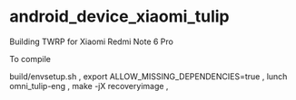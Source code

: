 # android_device_xiaomi_tulip
Building TWRP for Xiaomi Redmi Note 6 Pro

To compile

build/envsetup.sh ,
export ALLOW_MISSING_DEPENDENCIES=true ,
lunch omni_tulip-eng  ,
make -jX recoveryimage ,


